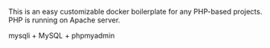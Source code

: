 This is an easy customizable docker boilerplate for any PHP-based projects. PHP is running on Apache server. 

mysqli + MySQL + phpmyadmin
